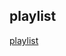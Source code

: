## playlist ##
[playlist](https://github.com/YunDobi/First_AngularJS/blob/master/playlist/doc/Screen%20Shot%202022-05-08%20at%2010.09.47%20PM.png)